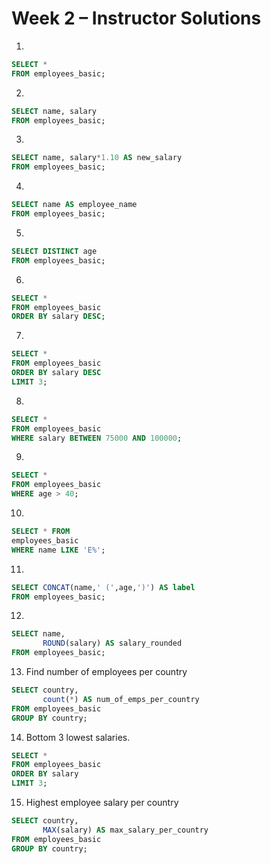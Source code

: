 # Week 2 – Instructor Solutions

1)  

```sql
SELECT * 
FROM employees_basic;
```

2)  

```sql
SELECT name, salary 
FROM employees_basic;
```

3)  

```sql
SELECT name, salary*1.10 AS new_salary 
FROM employees_basic;
```

4)  

```sql
SELECT name AS employee_name 
FROM employees_basic;
```

5)  

```sql
SELECT DISTINCT age 
FROM employees_basic;
```

6)  

```sql
SELECT * 
FROM employees_basic 
ORDER BY salary DESC;
```

7)  

```sql
SELECT * 
FROM employees_basic 
ORDER BY salary DESC 
LIMIT 3;
```

8)  

```sql
SELECT * 
FROM employees_basic 
WHERE salary BETWEEN 75000 AND 100000;
```

9)  

```sql
SELECT * 
FROM employees_basic 
WHERE age > 40;
```

10)  

```sql
SELECT * FROM 
employees_basic 
WHERE name LIKE 'E%';
```

11)  

```sql
SELECT CONCAT(name,' (',age,')') AS label 
FROM employees_basic;
```

12)  

```sql
SELECT name, 
       ROUND(salary) AS salary_rounded 
FROM employees_basic;
```

13) Find number of employees per country

```sql
SELECT country, 
       count(*) AS num_of_emps_per_country
FROM employees_basic
GROUP BY country;
```

14) Bottom 3 lowest salaries.  

```sql
SELECT * 
FROM employees_basic 
ORDER BY salary  
LIMIT 3;
```

15) Highest employee salary per country

```sql
SELECT country, 
       MAX(salary) AS max_salary_per_country
FROM employees_basic
GROUP BY country;
```